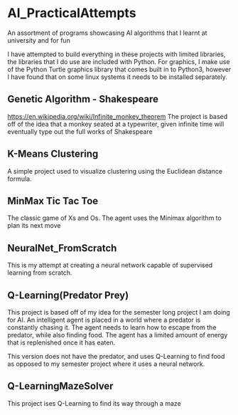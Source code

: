 # AI_PracticalAttempts
An assortment of programs showcasing AI algorithms that I learnt at university and for fun

I have attempted to build everything in these projects with limited libraries, the libraries that I do use are included with Python.
For graphics, I make use of the Python Turtle graphics library that comes built in to Python3, however I have found that on some linux systems it needs to be installed separately.

## Genetic Algorithm - Shakespeare
https://en.wikipedia.org/wiki/Infinite_monkey_theorem
The project is based off of the idea that a monkey seated at a typewriter, given infinite time will eventually type out the full works of Shakespeare

## K-Means Clustering
A simple project used to visualize clustering using the Euclidean distance formula.

## MinMax Tic Tac Toe
The classic game of Xs and Os. The agent uses the Minimax algorithm to plan its next move

## NeuralNet_FromScratch
This is my attempt at creating a neural network capable of supervised learning from scratch.

## Q-Learning(Predator Prey)
This project is based off of my idea for the semester long project I am doing for AI.
An intelligent agent is placed in a world where a predator is constantly chasing it. The agent needs to learn how to escape from the predator, while also finding food. The agent has a limited amount of energy that is replenished once it has eaten. 

This version does not have the predator, and uses Q-Learning to find food as opposed to my semester project where it uses a neural network.

## Q-LearningMazeSolver
This project ises Q-Learning to find its way through a maze
